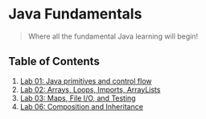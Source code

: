 # Java Fundamentals
> Where all the fundamental Java learning will begin!

## Table of Contents

1. [Lab 01: Java primitives and control flow](https://github.com/CClemensJr/java-fundamentals/tree/master/basics/)
2. [Lab 02: Arrays, Loops, Imports, ArrayLists](https://github.com/CClemensJr/java-fundamentals/tree/master/basiclibrary/)
3. [Lab 03: Maps, File I/O, and Testing](https://github.com/CClemensJr/java-fundamentals/tree/master/basicLibrary/)
4. [Lab 06: Composition and Inheritance](https://github.com/CClemensJr/java-fundamentals/tree/master/inheritance/)
